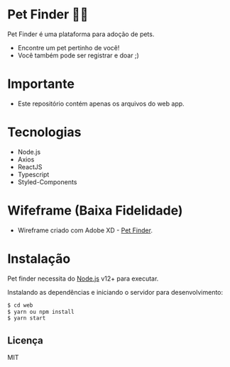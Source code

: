 # Pet Finder 🐶🐱

Pet Finder é uma plataforma para adoção de pets.

  - Encontre um pet pertinho de você!
  - Você também pode ser registrar e doar ;)

# Importante

  - Este repositório contém apenas os arquivos do web app.

# Tecnologias
  - Node.js
  - Axios
  - ReactJS
  - Typescript
  - Styled-Components

# Wifeframe (Baixa Fidelidade)
- Wireframe criado com Adobe XD  - [Pet Finder](https://xd.adobe.com/view/ac3d7997-9131-41b1-af81-e1e4116b54f4-f96e/?fullscreendejs.org/).

# Instalação

Pet finder necessita do  [Node.js](https://nodejs.org/) v12+ para executar.

Instalando as dependências e iniciando o servidor para desenvolvimento:

```sh
$ cd web
$ yarn ou npm install
$ yarn start
```
Licença
----

MIT

